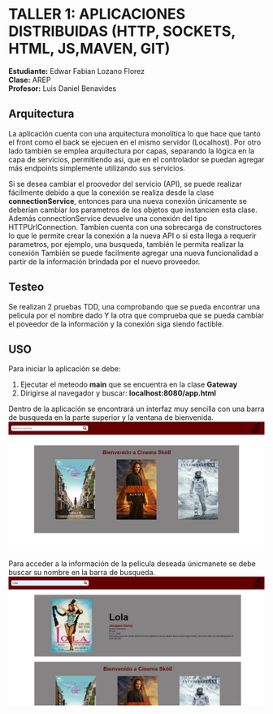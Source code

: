 # TALLER 1: APLICACIONES DISTRIBUIDAS (HTTP, SOCKETS, HTML, JS,MAVEN, GIT)

**Estudiante:** Edwar Fabian Lozano Florez  
**Clase:** AREP  
**Profesor:** Luis Daniel Benavides

## Arquitectura
La aplicación cuenta con una arquitectura monolítica lo que hace que tanto el front como el back se ejecuen en el mismo servidor
(Localhost). Por otro lado también se emplea arquitectura por capas, separando la lógica en la capa de servicios, permitiendo así,
que en el controlador se puedan agregar más endpoints simplemente utilizando sus servicios.

Si se desea cambiar el proovedor del servicio (API), se puede realizar fácilmente debido a que la conexión se realiza desde
la clase **connectionService**, entonces para una nueva conexión únicamente se deberían cambiar los parametros de los objetos
que instancien esta clase. Además connectionService devuelve una conexión del tipo HTTPUrlConnection. Tambíen cuenta con una
sobrecarga de constructores lo que le permite crear la conexión a la nueva API o si esta llega a requerir parametros, por
ejemplo, una busqueda, también le permita realizar la conexión También se puede facilmente agregar una nueva funcionalidad
a partir de la información brindada por el nuevo proveedor.

## Testeo 
Se realizan 2 pruebas TDD, una comprobando que se pueda encontrar una pelicula por el nombre dado Y la otra que comprueba que
se pueda cambiar el poveedor de la información y la conexión siga siendo factible.

## USO
Para iniciar la aplicación se debe:
1. Ejecutar el meteodo **main** que se encuentra en la clase **Gateway**
2. Dirigirse al navegador y buscar: **localhost:8080/app.html**

Dentro de la aplicación se encontrará un interfaz muy sencilla con una barra de busqueda en la parte superior y la ventana de
bienvenida.
![img.png](src/main/resources/static/img/img.png)

Para acceder a la información de la película deseada únicmanete se debe buscar su nombre en la barra de busqueda.
![img_1.png](src/main/resources/static/img/img_1.png)